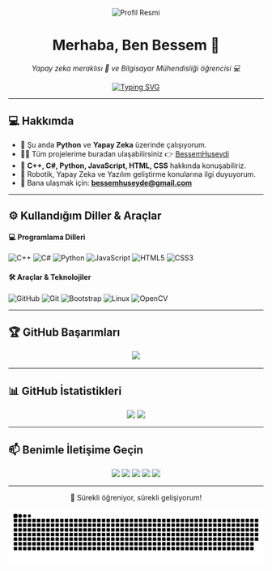 <p align="center">
  <img src="https://as1.ftcdn.net/v2/jpg/04/47/17/68/1000_F_447176828_7Leejwia38M4u7OA3EdTGjwWapEwTHx0.jpg" alt="Profil Resmi" width="200"/>
</p>

<h1 align="center">Merhaba, Ben Bessem 👋</h1>
<p align="center">
  <i>Yapay zeka meraklısı 🤖 ve Bilgisayar Mühendisliği öğrencisi 💻</i>
</p>

<p align="center">
 <a href="https://github.com/BessemHuseydi">
  <img src="https://readme-typing-svg.demolab.com?font=Fira+Code&size=26&duration=3000&pause=700&center=true&vCenter=true&width=500&lines=Hoşgeldiniz!+🚀;Benim+adım+Bessem+🧑‍💻;AI+%26+Yazılım+meraklısıyım+🧠" alt="Typing SVG" />
 </a>
</p>

---

## 💻 Hakkımda  
- 🌱 Şu anda **Python** ve **Yapay Zeka** üzerinde çalışıyorum.  
- 👨‍💻 Tüm projelerime buradan ulaşabilirsiniz 👉 [BessemHuseydi](https://github.com/BessemHuseydi)  
- 💬 **C++, C#, Python, JavaScript, HTML, CSS** hakkında konuşabiliriz.  
- 🤖 Robotik, Yapay Zeka ve Yazılım geliştirme konularına ilgi duyuyorum.  
- 📩 Bana ulaşmak için: **bessemhuseyde@gmail.com**  

---

## ⚙️ Kullandığım Diller & Araçlar  

#### 💻 Programlama Dilleri  
![C++](https://img.shields.io/badge/C++-00599C?style=for-the-badge&logo=c%2B%2B&logoColor=white)
![C#](https://img.shields.io/badge/C%23-239120?style=for-the-badge&logo=c-sharp&logoColor=white)
![Python](https://img.shields.io/badge/Python-3776AB?style=for-the-badge&logo=python&logoColor=white)
![JavaScript](https://img.shields.io/badge/JavaScript-F7DF1E?style=for-the-badge&logo=javascript&logoColor=black)
![HTML5](https://img.shields.io/badge/HTML5-E34F26?style=for-the-badge&logo=html5&logoColor=white)
![CSS3](https://img.shields.io/badge/CSS3-1572B6?style=for-the-badge&logo=css3&logoColor=white)

#### 🛠️ Araçlar & Teknolojiler  
![GitHub](https://img.shields.io/badge/GitHub-181717?style=for-the-badge&logo=github&logoColor=white)
![Git](https://img.shields.io/badge/Git-F05032?style=for-the-badge&logo=git&logoColor=white)
![Bootstrap](https://img.shields.io/badge/Bootstrap-563D7C?style=for-the-badge&logo=bootstrap&logoColor=white)
![Linux](https://img.shields.io/badge/Linux-FCC624?style=for-the-badge&logo=linux&logoColor=black)
![OpenCV](https://img.shields.io/badge/OpenCV-5C3EE8?style=for-the-badge&logo=opencv&logoColor=white)

---

## 🏆 GitHub Başarımları  
<p align="center">
  <img src="https://github-profile-trophy.vercel.app/?username=BessemHuseydi&theme=radical&column=4&margin-w=15&margin-h=15" />
</p>

---

## 📊 GitHub İstatistikleri  
<p align="center">
  <img src="https://github-readme-stats.vercel.app/api?username=BessemHuseydi&show_icons=true&theme=radical" height="165" />
  <img src="https://github-readme-stats.vercel.app/api/top-langs/?username=BessemHuseydi&layout=compact&theme=radical" height="165" />
</p>

---

## 📫 Benimle İletişime Geçin  

<p align="center">
 <a href="https://twitter.com/bessem" target="_blank"><img src="https://img.shields.io/badge/Twitter-1DA1F2?style=for-the-badge&logo=twitter&logoColor=white"/></a>
 <a href="https://linkedin.com/in/bessem-elhuseyd" target="_blank"><img src="https://img.shields.io/badge/LinkedIn-0A66C2?style=for-the-badge&logo=linkedin&logoColor=white"/></a>
 <a href="https://fb.com/bessem.husaeydi" target="_blank"><img src="https://img.shields.io/badge/Facebook-1877F2?style=for-the-badge&logo=facebook&logoColor=white"/></a>
 <a href="https://instagram.com/beseydi" target="_blank"><img src="https://img.shields.io/badge/Instagram-E4405F?style=for-the-badge&logo=instagram&logoColor=white"/></a>
 <a href="https://discord.gg/toxic5176" target="_blank"><img src="https://img.shields.io/badge/Discord-5865F2?style=for-the-badge&logo=discord&logoColor=white"/></a>
</p>

---

<p align="center">🚀 Sürekli öğreniyor, sürekli gelişiyorum!</p>

<p align="center">
 <picture>
  <source media="(prefers-color-scheme: dark)" srcset="https://raw.githubusercontent.com/muffafa/muffafa/output/github-contribution-grid-snake-dark.svg">
  <source media="(prefers-color-scheme: light)" srcset="https://raw.githubusercontent.com/muffafa/muffafa/output/github-contribution-grid-snake.svg">
  <img alt="github contribution grid snake animation" src="https://raw.githubusercontent.com/muffafa/muffafa/output/github-contribution-grid-snake.svg">
</picture>
</p>

